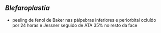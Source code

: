 ## ***Blefaroplastia***


- peeling de fenol de Baker nas pálpebras inferiores e periorbital ocluído por 24 horas e Jessner seguido de ATA 35% no resto da face

